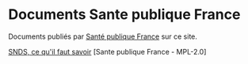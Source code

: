 # Documents Sante publique France

Documents publiés par [Santé publique France](../glossaire/SpF.md) sur ce site.

[SNDS, ce qu'il faut savoir](../files/Sante_publique_France/2019_09_SpF_SNDS-ce-quil-faut-savoir-MPL-2.0.docx) [Sante publique France - MPL-2.0]
